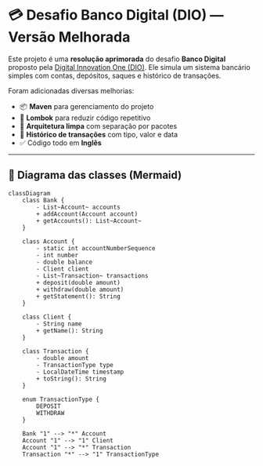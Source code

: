 # 💳 Desafio Banco Digital (DIO) — Versão Melhorada

Este projeto é uma **resolução aprimorada** do desafio **Banco Digital** proposto pela [Digital Innovation One (DIO)](https://web.dio.me/). Ele simula um sistema bancário simples com contas, depósitos, saques e histórico de transações.

Foram adicionadas diversas melhorias:

- 📦 **Maven** para gerenciamento do projeto
- 🧠 **Lombok** para reduzir código repetitivo
- 🧱 **Arquitetura limpa** com separação por pacotes
- 📜 **Histórico de transações** com tipo, valor e data
- ✅ Código todo em **Inglês**

---

## 🧠 Diagrama das classes (Mermaid)

```mermaid
classDiagram
    class Bank {
        - List~Account~ accounts
        + addAccount(Account account)
        + getAccounts(): List~Account~
    }

    class Account {
        - static int accountNumberSequence
        - int number
        - double balance
        - Client client
        - List~Transaction~ transactions
        + deposit(double amount)
        + withdraw(double amount)
        + getStatement(): String
    }

    class Client {
        - String name
        + getName(): String
    }

    class Transaction {
        - double amount
        - TransactionType type
        - LocalDateTime timestamp
        + toString(): String
    }

    enum TransactionType {
        DEPOSIT
        WITHDRAW
    }

    Bank "1" --> "*" Account
    Account "1" --> "1" Client
    Account "1" --> "*" Transaction
    Transaction "*" --> "1" TransactionType
